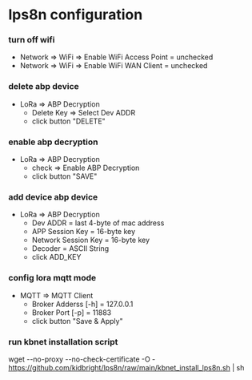 # lps8n configuration

### turn off wifi
- Network => WiFi => Enable WiFi Access Point = unchecked
- Network => WiFi => Enable WiFi WAN Client = unchecked

### delete abp device
- LoRa => ABP Decryption
	- Delete Key => Select Dev ADDR
    - click button "DELETE"

### enable abp decryption
- LoRa => ABP Decryption
	- check => Enable ABP Decryption
    - click button "SAVE"

### add device abp device
- LoRa => ABP Decryption
	- Dev ADDR = last 4-byte of mac address
	- APP Session Key = 16-byte key
	- Network Session Key = 16-byte key
	- Decoder = ASCII String
	- click ADD_KEY

### config lora mqtt mode
- MQTT => MQTT Client
	- Broker Adderss [-h] = 127.0.0.1
	- Broker Port [-p] = 11883
	- click button "Save & Apply"

### run kbnet installation script
wget --no-proxy --no-check-certificate -O - https://github.com/kidbright/lps8n/raw/main/kbnet_install_lps8n.sh | sh
